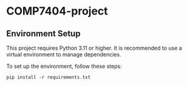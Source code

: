 # COMP7404-project

## Environment Setup

This project requires Python 3.11 or higher. It is recommended to use a virtual environment to manage dependencies.

To set up the environment, follow these steps:

```
pip install -r requirements.txt
```